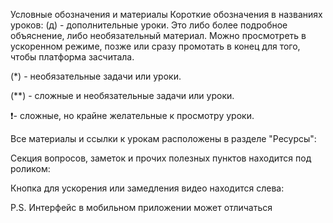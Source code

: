 Условные обозначения и материалы
Короткие обозначения в названиях уроков:
(д) - дополнительные уроки. Это либо более подробное объяснение, либо необязательный материал. Можно просмотреть в ускоренном режиме, позже или сразу промотать в конец для того, чтобы платформа засчитала.

(*) - необязательные задачи или уроки.

(**) - сложные и необязательные задачи или уроки.

❗️- сложные, но крайне желательные к просмотру уроки.

Все материалы и ссылки к урокам расположены в разделе "Ресурсы":

Секция вопросов, заметок и прочих полезных пунктов находится под роликом:

Кнопка для ускорения или замедления видео находится слева:

P.S. Интерфейс в мобильном приложении может отличаться